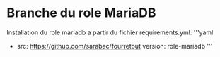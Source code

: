 # Branche du role MariaDB

Installation du role mariadb a partir du fichier requirements.yml:
'''yaml
- src: https://github.com/sarabac/fourretout
  version: role-mariadb
'''
